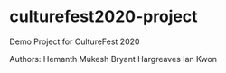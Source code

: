 # culturefest2020-project
Demo Project for CultureFest 2020

Authors:
Hemanth Mukesh
Bryant Hargreaves
Ian Kwon 
